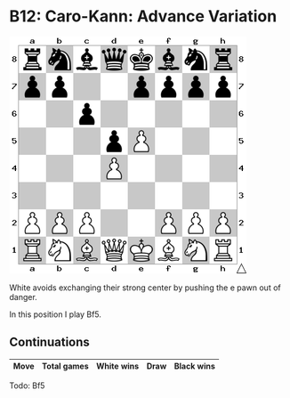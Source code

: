 # B12: Caro-Kann: Advance Variation

![Position](position.png)

White avoids exchanging their strong center by pushing the e pawn out of
danger.

In this position I play Bf5.

## Continuations

Move                  | Total games | White wins | Draw | Black wins
----------------------|-------------|------------|------|-----------

Todo: Bf5
